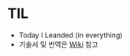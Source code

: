 # TIL
- Today I Leanded (in everything) 
- 기술서 및 번역은 [Wiki](https://github.com/seongdohee/TIL/wiki) 참고
